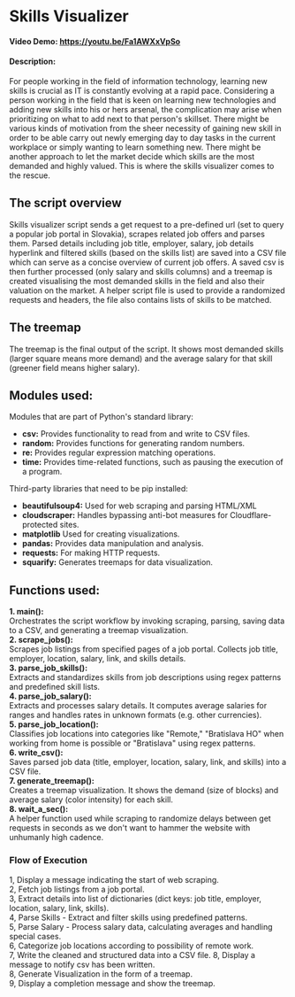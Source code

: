 # Skills Visualizer
#### Video Demo: https://youtu.be/Fa1AWXxVpSo
#### Description:
For people working in the field of information technology, learning new skills is crucial as IT is constantly evolving at a rapid pace. Considering a person working in the field that is keen on learning new technologies and adding new skills into his or hers arsenal, the complication may arise when prioritizing on what to add next to that person's skillset. There might be various kinds of motivation from the sheer necessity of gaining new skill in order to be able carry out newly emerging day to day tasks in the current workplace or simply wanting to learn something new. There might be another approach to let the market decide which skills are the most demanded and highly valued. This is where the skills visualizer comes to the rescue. 

## The script overview
Skills visualizer script sends a get request to a pre-defined url (set to query a popular job portal in Slovakia), scrapes related job offers and parses them. Parsed details including job title, employer, salary, job details hyperlink and filtered skills (based on the skills list) are saved into a CSV file which can serve as a concise overview of current job offers. A saved csv is then further processed (only salary and skills columns) and a treemap is created visualising the most demanded skills in the field and also their valuation on the market. A helper script file is used to provide a randomized requests and headers, the file also contains lists of skills to be matched.

## The treemap
The treemap is the final output of the script. It shows most demanded skills (larger square means more demand) and the average salary for that skill (greener field means higher salary).

## Modules used:

Modules that are part of Python's standard library:

- **csv:** Provides functionality to read from and write to CSV files.<br />
- **random:** Provides functions for generating random numbers.<br /> 
- **re:** Provides regular expression matching operations.<br />
- **time:** Provides time-related functions, such as pausing the execution of a program.<br />


Third-party libraries that need to be pip installed:
- **beautifulsoup4:** Used for web scraping and parsing HTML/XML<br />
- **cloudscraper:** Handles bypassing anti-bot measures for Cloudflare-protected sites.<br />
- **matplotlib** Used for creating visualizations.<br />
- **pandas:** Provides data manipulation and analysis.<br />
- **requests:** For making HTTP requests.<br />
- **squarify:** Generates treemaps for data visualization.

## Functions used:
**1. main():** <br />Orchestrates the script workflow by invoking scraping, parsing, saving data to a CSV, and generating a treemap visualization.<br />
**2. scrape_jobs():**<br /> Scrapes job listings from specified pages of a job portal. Collects job title, employer, location, salary, link, and skills details.<br />
**3. parse_job_skills():**<br /> Extracts and standardizes skills from job descriptions using regex patterns and predefined skill lists.<br />
**4. parse_job_salary():**<br /> Extracts and processes salary details. It computes average salaries for ranges and handles rates in unknown formats (e.g. other currencies).<br />
**5. parse_job_location():**<br /> Classifies job locations into categories like "Remote," "Bratislava HO" when working from home is possible or "Bratislava" using regex patterns.<br />
**6. write_csv():**<br /> Saves parsed job data (title, employer, location, salary, link, and skills) into a CSV file.<br />
**7. generate_treemap():**<br /> Creates a treemap visualization. It shows the demand (size of blocks) and average salary (color intensity) for each skill.<br />
**8. wait_a_sec():**<br /> A helper function used while scraping to randomize delays between get requests in seconds as we don't want to hammer the website with unhumanly high cadence.<br />


### Flow of Execution
1, Display a message indicating the start of web scraping.<br />
2, Fetch job listings from a job portal.<br />
3, Extract details into list of dictionaries (dict keys: job title, employer, location, salary, link, skills).<br />
4, Parse Skills - Extract and filter skills using predefined patterns.<br />
5, Parse Salary - Process salary data, calculating averages and handling special cases.<br />
6, Categorize job locations according to possibility of remote work.<br />
7, Write the cleaned and structured data into a CSV file.
8, Display a message to notify csv has been written.<br />
8, Generate Visualization in the form of a treemap.<br />
9, Display a completion message and show the treemap.